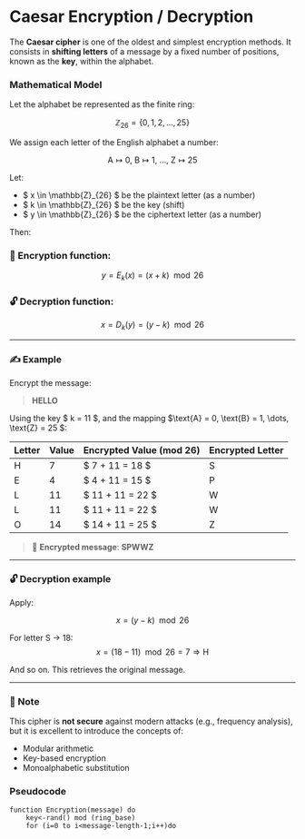 # Caesar Encryption / Decryption

The **Caesar cipher** is one of the oldest and simplest encryption methods. It consists in **shifting letters** of a message by a fixed number of positions, known as the **key**, within the alphabet.

###  Mathematical Model

Let the alphabet be represented as the finite ring:

$$
\mathbb{Z}_{26} = \{0, 1, 2, \dots, 25\}
$$

We assign each letter of the English alphabet a number:

$$
\text{A} \mapsto 0,\ \text{B} \mapsto 1,\ \dots,\ \text{Z} \mapsto 25
$$

Let:

- $ x \in \mathbb{Z}_{26} $ be the plaintext letter (as a number)
- $ k \in \mathbb{Z}_{26} $ be the key (shift)
- $ y \in \mathbb{Z}_{26} $ be the ciphertext letter (as a number)

Then:

### 🔐 Encryption function:

$$
y = E_k(x) = (x + k) \mod 26
$$

### 🔓 Decryption function:

$$
x = D_k(y) = (y - k) \mod 26
$$

---

### ✍️ Example

Encrypt the message:

> **HELLO**

Using the key $ k = 11 $, and the mapping  $\text{A} = 0, \text{B} = 1, \dots, \text{Z} = 25 $:

| Letter | Value | Encrypted Value (mod 26) | Encrypted Letter |
|--------|--------|--------------------------|------------------|
| H      | 7      | $ 7 + 11 = 18 $         | S                |
| E      | 4      | $ 4 + 11 = 15 $         | P                |
| L      | 11     | $ 11 + 11 = 22 $        | W                |
| L      | 11     | $ 11 + 11 = 22 $        | W                |
| O      | 14     | $ 14 + 11 = 25 $        | Z                |

> 🔐 **Encrypted message**: **SPWWZ**

---

### 🔓 Decryption example

Apply:

$$
x = (y - k) \mod 26
$$

For letter S → 18:
$$
x = (18 - 11) \mod 26 = 7 \Rightarrow \text{H}
$$

And so on. This retrieves the original message.

---

### 🧾 Note

This cipher is **not secure** against modern attacks (e.g., frequency analysis), but it is excellent to introduce the concepts of:

- Modular arithmetic
- Key-based encryption
- Monoalphabetic substitution

### Pseudocode

```Pseudo
function Encryption(message) do
    key<-rand() mod (ring_base)
    for (i=0 to i<message-length-1;i++)do



```
